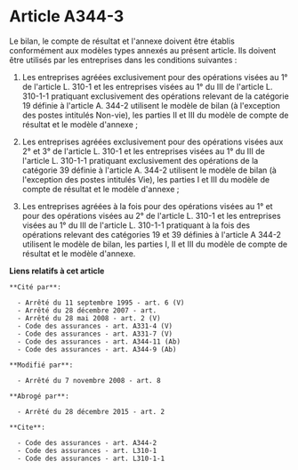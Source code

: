 # Article A344-3

Le bilan, le compte de résultat et l'annexe doivent être établis conformément aux modèles types annexés au présent article.
Ils doivent être utilisés par les entreprises dans les conditions suivantes : 

1. Les entreprises agréées exclusivement pour des opérations visées au 1° de l'article L. 310-1 et les entreprises visées au
1° du III de l'article L. 310-1-1 pratiquant exclusivement des opérations relevant de la catégorie 19 définie à l'article A.
344-2 utilisent le modèle de bilan (à l'exception des postes intitulés Non-vie), les parties II et III du modèle de compte de
résultat et le modèle d'annexe ; 

2. Les entreprises agréées exclusivement pour des opérations visées aux 2° et 3° de l'article L. 310-1 et les entreprises
visées au 1° du III de l'article L. 310-1-1 pratiquant exclusivement des opérations de la catégorie 39 définie à l'article A.
344-2 utilisent le modèle de bilan (à l'exception des postes intitulés Vie), les parties I et III du modèle de compte de
résultat et le modèle d'annexe ; 

3. Les entreprises agréées à la fois pour des opérations visées au 1° et pour des opérations visées au 2° de l'article L.
310-1 et les entreprises visées au 1° du III de l'article L. 310-1-1 pratiquant à la fois des opérations relevant des
catégories 19 et 39 définies à l'article A 344-2 utilisent le modèle de bilan, les parties I, II et III du modèle de compte
de résultat et le modèle d'annexe.

**Liens relatifs à cet article**

	**Cité par**:

	  - Arrêté du 11 septembre 1995 - art. 6 (V)
	  - Arrêté du 28 décembre 2007 - art.
	  - Arrêté du 28 mai 2008 - art. 2 (V)
	  - Code des assurances - art. A331-4 (V)
	  - Code des assurances - art. A331-7 (V)
	  - Code des assurances - art. A344-11 (Ab)
	  - Code des assurances - art. A344-9 (Ab)

	**Modifié par**:

	  - Arrêté du 7 novembre 2008 - art. 8

	**Abrogé par**:

	  - Arrêté du 28 décembre 2015 - art. 2

	**Cite**:

	  - Code des assurances - art. A344-2
	  - Code des assurances - art. L310-1
	  - Code des assurances - art. L310-1-1
